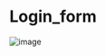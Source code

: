# Login_form
![image](https://user-images.githubusercontent.com/62478025/138475367-885cbd43-1241-45ce-a2fa-f75d958cd2dd.png)
